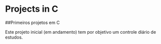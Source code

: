 # Projects in C
##Primeiros projetos em C

Este projeto inicial (em andamento) tem por objetivo um controle diário de estudos.
